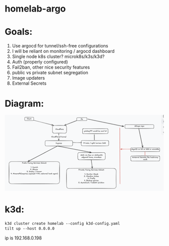 # homelab-argo

# Goals:

1. Use argocd for tunnel/ssh-free configurations
2. I will be reliant on monitoring / argocd dashboard
3. Single node k8s cluster? microk8s/k3s/k3d?
4. Auth (properly configured)
5. Fail2ban, other nice security features
6. public vs private subnet segregation
7. Image updaters
8. External Secrets

# Diagram: 
![homelab diagram](diagram.png)

# k3d:
```
k3d cluster create homelab --config k3d-config.yaml 
tilt up --host 0.0.0.0
```


ip is 192.168.0.198